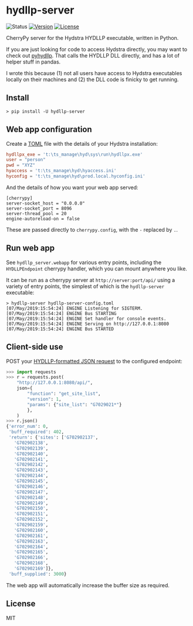 # hydllp-server

![Status](https://img.shields.io/badge/status-alpha-red.svg)
[![Version](http://img.shields.io/pypi/v/hydllp-server.svg)](https://pypi.python.org/pypi/hydllp-server/)
[![License](http://img.shields.io/badge/license-MIT-blue.svg)](https://github.com/kinverarity1/lasio/blob/master/LICENSE)

CherryPy server for the Hydstra HYDLLP executable, written in Python.

If you are just looking for code to access Hydstra directly, you may want to
check out [pyhydllp](https://pypi.org/project/pyhydllp/). That calls the 
HYDLLP DLL directly, and has a lot of helper stuff in pandas.

I wrote this because (1) not all users have access to Hydstra executables
locally on their machines and (2) the DLL code is finicky to get running.

## Install

```posh
> pip install -U hydllp-server
```

## Web app configuration

Create a [TOML](https://github.com/toml-lang/toml) file with the details of your
Hydstra installation:

```toml
hydllpx_exe = 't:\ts_manage\hyd\sys\run\hydllpx.exe'
user = "person"
pwd = "XYZ"
hyaccess = 't:\ts_manage\hyd\hyaccess.ini'
hyconfig = 't:\ts_manage\hyd\prod.local.hyconfig.ini'
```

And the details of how you want your web app served:

```
[cherrypy]
server-socket_host = "0.0.0.0"
server-socket_port = 8096
server-thread_pool = 20
engine-autoreload-on = false
```

These are passed directly to ``cherrypy.config``, with the `-` replaced by `.`.

## Run web app

See `hydllp_server.webapp` for various entry points, including the 
`HYDLLPEndpoint` cherrypy handler, which you can mount anywhere you like.

It can be run as a cherrypy server at `http://server:port/api/` using a variety
of entry points, the simplest of which is the `hydllp-server` executable:

```posh
> hydllp-server hydllp-server-config.toml
[07/May/2019:15:54:24] ENGINE Listening for SIGTERM.
[07/May/2019:15:54:24] ENGINE Bus STARTING
[07/May/2019:15:54:24] ENGINE Set handler for console events.
[07/May/2019:15:54:24] ENGINE Serving on http://127.0.0.1:8080
[07/May/2019:15:54:24] ENGINE Bus STARTED
```

## Client-side use

POST your [HYDLLP-formatted JSON request](http://kisters.com.au/doco/hydllp.htm) 
to the configured endpoint:

```python
>>> import requests
>>> r = requests.post(
    "http://127.0.0.1:8080/api/",
    json={
        "function": "get_site_list", 
        "version": 1, 
        "params": {"site_list": "G7029021*"}
        },
    )
>>> r.json()
{'error_num': 0,
 'buff_required': 402,
 'return': {'sites': ['G702902137',
   'G702902138',
   'G702902139',
   'G702902140',
   'G702902141',
   'G702902142',
   'G702902143',
   'G702902144',
   'G702902145',
   'G702902146',
   'G702902147',
   'G702902148',
   'G702902149',
   'G702902150',
   'G702902151',
   'G702902152',
   'G702902159',
   'G702902160',
   'G702902161',
   'G702902163',
   'G702902164',
   'G702902165',
   'G702902166',
   'G702902168',
   'G702902169']},
 'buff_supplied': 3000}
 ```

The web app will automatically increase the buffer size as required.

## License

MIT

